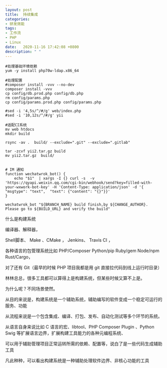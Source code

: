 ```yaml
---
layout: post
title:  持续集成
categories:
- 研发效能
tags:
- 工作流
- PHP
- Linux
date:   2020-11-16 17:42:08 +0800
description: " "
---
```



``` shell
#处理基础环境依赖
yum -y install php70w-ldap.x86_64

#处理配置
#composer install -vvv --no-dev
composer install -vvv
cp config/db.prod.php config/db.php
rm config/params.php
cp config/params.prod.php config/params.php

#sed -i '4,5s/^/#/g' web/index.php
#sed -i '10,12s/^/#/g' yii

#适配CI系统
mv web htdocs
mkdir build

rsync -av .  build/ --exclude=".git" --exclude=".gitlab"

tar -zcvf yii2.tar.gz build
mv yii2.tar.gz  build/


# IM 通知
function wechatwrok_bot() {
    echo "$1"  | xargs -I {} curl -s  -v 'https://qyapi.weixin.qq.com/cgi-bin/webhook/send?key=filled-with-your-wxwork-bot-key' -H 'Content-Type: application/json' -d '{ "msgtype": "text",  "text": {"content": "{}"}}'
}

wechatwrok_bot "${BRANCH_NAME} build finish,by ${CHANGE_AUTHOR}. Please go to ${BUILD_URL} and verify the build"

```

什么是构建系统

编译器、解释器，

Shell脚本、 Make 、CMake ， Jenkins、 Travis CI ，

各种语言的包管理系统比如 PHP/Composer Python/pip Ruby/gem  Node/npm Rust/Cargo，

对了还有 Git（最早的时候 PHP 项目我都是用 git 直接拉代码到线上运行时目录）

林林总总，很多工具都可以算得上是构建系统，但某些时候又算不上是。

为什么呢？不同场景使然。


从目的来说是，构建系统是一个辅助系统，辅助编写的软件变成一个稳定可运行的服务、功能

从流程来说是一个包含集成、编译、打包、发布、自动化测试等多个环节的系统。

从语言自身来说比如 C 语言的宏、libtool、PHP Composer Plugin 、Python Swig 等扩展语言边界，扩展构建工具能力的各种元编程系统、

可以用于辅助管理项目正常运转所需的依赖、配置等，说白了是一些代码生成辅助工具

凡此种种，可以看出构建系统是一种辅助处理软件边界、非核心功能的工具






